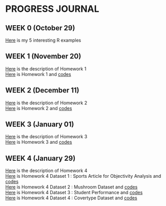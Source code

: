 # PROGRESS JOURNAL
## WEEK 0 (October 29)

[Here](files/example_homework_0.Rmd.html) is my 5 interesting R examples

## WEEK 1 (November 20)
[Here](files/IE582_Fall20_Homework1.pdf) is the description of Homework 1 \
[Here](files/IE582_Kaya_HW1.html) is Homework 1 and [codes](files/IE582_Kaya_HW1.Rmd)

## WEEK 2 (December 11)
[Here](files/IE582_Fall20_Homework2.pdf) is the description of Homework 2 \
[Here](files/IE582_HW2_KAYA.html) is Homework 2 and [codes](files/IE582_HW2_KAYA.Rmd)

## WEEK 3  (January 01)
[Here](files/IE582_Fall2020_Homework3.pdf) is the description of Homework 3 \
[Here](files/IE582_HW3_KAYA.html) is Homework 3 and [codes](files/IE582_HW3_KAYA.Rmd)

## WEEK 4 (January 29)
[Here](files/IE582_Fall2020_Homework4.pdf) is the description of Homework 4 \
[Here](files/IE582_HW4__PART1_KAYA.html) is Homework 4 Dataset 1 : Sports Article for Objectivity Analysis and [codes](files/IE582_HW4_PART1.R) \
[Here](files/IE582_HW4_PART2_KAYA.html) is Homework 4 Dataset 2 : Mushroom Dataset and [codes](files/IE582_HW4_PART2.Rmd) \
[Here](files/IE582_HW4_PART3_KAYA.html) is Homework 4 Dataset 3 : Student Performance and [codes](files/IE582_HW4_PART3.Rmd)\
[Here](files/IE582_HW4_PART4_KAYA.html) is Homework 4 Dataset 4 : Covertype Dataset and [codes](files/IE582_HW4_PART4.Rmd)
